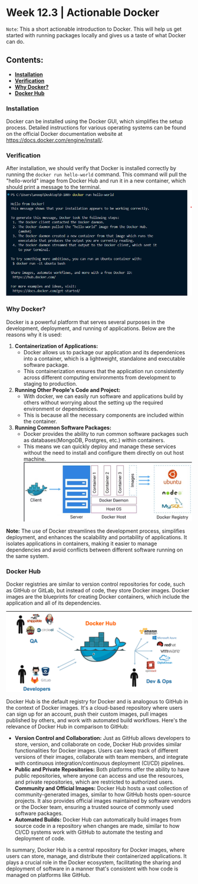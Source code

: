 # Week 12.3 | Actionable Docker

`Note`: This a short actionable introduction to Docker. This will help us get started with running packages locally and gives us a taste of what Docker can do.

## Contents:
- [**Installation**](#installation)
- [**Verification**](#verification)
- [**Why Docker?**](#why-docker)
- [**Docker Hub**](#docker-hub)

### Installation
Docker can be installed using the Docker GUI, which simplifies the setup process. Detailed instructions for various operating systems can be found on the official Docker documentation website at https://docs.docker.com/engine/install/.

### Verification 
After installation, we should verify that Docker is installed correctly by running the `docker run hello-world` command. This command will pull the "hello-world" image from Docker Hub and run it in a new container, which should print a message to the terminal.
![](images/docker-hello-world-image.png)

### Why Docker?
Docker is a powerful platform that serves several purposes in the development, deployment, and running of applications. Below are the reasons why it is used:
1. **Containerization of Applications:** 
    - Docker allows us to package our application and its dependenices into a container, which is a lightweight, standalone and executable software package.
    - This containerization ensures that the application run consistently across different computing environments from development to staging to production.
2. **Running Other People's Code and Project:**
    - With docker, we can easily run software and applications build by others without worrying about the setting up the required environment or dependenices.
    - This is because all the necessary components are included within the container.
3. **Running Common Software Packages:**
    - Docker provides the ability to run common software packages such as databases(MongoDB, Postgres, etc.) within containers.
    - This means we can quickly deploy and manage these services without the need  to install and configure them directly on out host machine.
![](images/docker-architecture.png)

**Note:** The use of Docker streamlines the development process, simplifies deployment, and enhances the scalability and portability of applications. It isolates applications in containers, making it easier to manage dependencies and avoid conflicts between different software running on the same system. 

### Docker Hub
Docker registries are similar to version control repositories for code, such as GitHub or GitLab, but instead of code, they store Docker images. Docker images are the blueprints for creating Docker containers, which include the application and all of its dependencies.

![](images/docker-hub.png)

Docker Hub is the default registry for Docker and is analogous to GitHub in the context of Docker images. It's a cloud-based repository where users can sign up for an account, push their custom images, pull images published by others, and work with automated build workflows. 
Here's the relevance of Docker Hub in comparison to GitHub:
- **Version Control and Collaboration:** Just as GitHub allows developers to store, version, and collaborate on code, Docker Hub provides similar functionalities for Docker images. Users can keep track of different versions of their images, collaborate with team members, and integrate with continuous integration/continuous deployment (CI/CD) pipelines.
- **Public and Private Repositories:** Both platforms offer the ability to have public repositories, where anyone can access and use the resources, and private repositories, which are restricted to authorized users.
**Community and Official Images:** Docker Hub hosts a vast collection of community-generated images, similar to how GitHub hosts open-source projects. It also provides official images maintained by software vendors or the Docker team, ensuring a trusted source of commonly used software packages.
- **Automated Builds:** Docker Hub can automatically build images from source code in a repository when changes are made, similar to how CI/CD systems work with GitHub to automate the testing and deployment of code.

In summary, Docker Hub is a central repository for Docker images, where users can store, manage, and distribute their containerized applications. It plays a crucial role in the Docker ecosystem, facilitating the sharing and deployment of software in a manner that's consistent with how code is managed on platforms like GitHub.